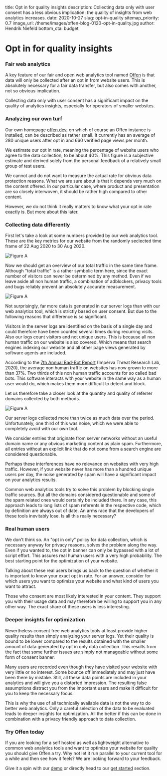 title: Opt in for quality insights
description: Collecting data only with user consent has a less obvious implication: the quality of insights from web analytics increases.
date: 2020-10-27
slug: opt-in-quality
sitemap_priority: 0.7
image_url: /theme/images/offen-blog-0120-opt-in-quality.jpg
author: Hendrik Niefeld
bottom_cta: budget

# Opt in for quality insights

### Fair web analytics

A key feature of our fair and open web analytics tool named [Offen](https://www.offen.dev/get-started/) is that data will only be collected after an opt in from website users. This is absolutely necessary for a fair data transfer, but also comes with another, not so obvious implication.

Collecting data only with user consent has a significant impact on the quality of analytics insights, especially for operators of smaller websites.

### Analyzing our own turf

Our own homepage [offen.dev](https://www.offen.dev/), on which of course an Offen instance is installed, can be described as rather small. It currently has an average of 280 unique users after opt in and 660 verified page views per month.

We estimate our opt in rate, meaning the percentage of website users who agree to the data collection, to be about 40%. This figure is a subjective estimate and derived solely from the personal feedback of a relatively small group of test users.

We cannot and do not want to measure the actual rate for obvious data protection reasons. What we are sure about is that it depends very much on the content offered. In our particular case, where product and presentation are so closely interwoven, it should be rather high compared to other content.

However, we do not think it really matters to know what your opt in rate exactly is. But more about this later.

### Collecting data differently

First let's take a look at some numbers provided by our web analytics tool. These are the key metrics for our website from the randomly seclected time frame of 22 Aug 2020 to 30 Aug 2020.

<img class="mt3 mb2" alt="Figure A" src="/theme/images/offen-blog-0120-opt-in-quality-A.svg"/>

Now we should get an overview of our total traffic in the same time frame. Although "total traffic" is a rather symbolic term here, since the exact number of visitors can never be determined by any method. Even if we leave aside all non human traffic, a combination of adblockers, privacy tools and bugs reliably prevent an absolutely accurate measurement.

<img class="mt3 mb2" alt="Figure A" src="/theme/images/offen-blog-0120-opt-in-quality-B.svg"/>

Not surprisingly, far more data is generated in our server logs than with our web analytics tool, which is strictly based on user consent. But due to the following reasons that difference is so significant.

Visitors in the server logs are identified on the basis of a single day and could therefore have been counted several times during recurring visits. Also our logs count visitors and not unique users. This is because all non human traffic on our website is also covered. Which means that search engines indexing our website and all other page views generated by software agents are included.

According to the [7th Annual Bad-Bot Report](https://www.imperva.com/resources/resource-library/reports/2020-bad-bot-report/) (Imperva Threat Research Lab, 2020), the average non human traffic on websites has now grown to more than 37%. Two thirds of this non human traffic accounts for so called bad bots. This software interacts with your website in the same way as a human user would do, which makes them more difficult to detect and block.

Let us therefore take a closer look at the quantity and quality of referrer domains collected by both methods.

<img class="mt3 mb2" alt="Figure A" src="/theme/images/offen-blog-0120-opt-in-quality-C.svg"/>

Our server logs collected more than twice as much data over the period. Unfortunately, one third of this was noise, which we were able to completely avoid with our own tool.

We consider entries that originate from server networks without an useful domain name or any obvious marketing content as plain spam. Furthermore, all entries without an explicit link that do not come from a search engine are considered questionable.

Perhaps these interferences have no relevance on websites with very high traffic. However, if your website never has more than a hundred unique users per day, the noise generated by spam will have a significant impact on your analytics results.

Common web analytics tools try to solve this problem by blocking single traffic sources. But all the domains considered questionable and some of the spam related ones would certainly be included there. In any case, this approach leads to long lists of spam referents in the respective code, which by definition are always out of date. An arms race that the developers of these tools inevitably lose. Is all this really necessary?

### Real human users

We don't think so. An "opt in only" policy for data collection, which is necessary anyway for privacy reasons, solves the problem along the way. Even if you wanted to, the opt in banner can only be bypassed with a lot of script effort. This assures real human users with a very high probability. The best starting point for the optimization of your website.

Talking about these real users brings us back to the question of whether it is important to know your exact opt in rate. For an answer, consider for which users you want to optimize your website and what kind of users you want to attract.

Those who consent are most likely interested in your content. They support you with their usage data and may therefore be willing to support you in any other way. The exact share of these users is less interesting.

### Deeper insights for optimization

Nevertheless consent free web analytics tools at least provide higher quality results than simply analyzing your server logs. Yet their quality is bound to be lower compared to the results obtained with the smaller amount of data generated by opt in only data collection. This results from the fact that some further issues are simply not manageable without some form of consent banner.

Many users are recorded even though they have visited your website with very little or no interest. Some bounce off immediately and may just have been there by mistake. Still, all these data points are included in your analytics and will give you a distorted impression. The resulting false assumptions distract you from the important users and make it difficult for you to keep the necessary focus.

This is why the use of all technically available data is not the way to do better web analytics. Only a careful selection of the data to be evaluated leads to deeper insights for optimization. All the better if this can be done in combination with a privacy friendly approach to data collection.

### Try Offen today

If you are looking for a self hosted as well as lightweight alternative to common web analytics tools and want to optimize your website for quality you should give Offen a try. Why not let it run parallel to your current tool for a while and then see how it feels? We are looking forward to your feedback.

Give it a spin with our [demo](https://www.offen.dev/try-demo/) or directly head to our [get started](https://www.offen.dev/get-started/) section.
